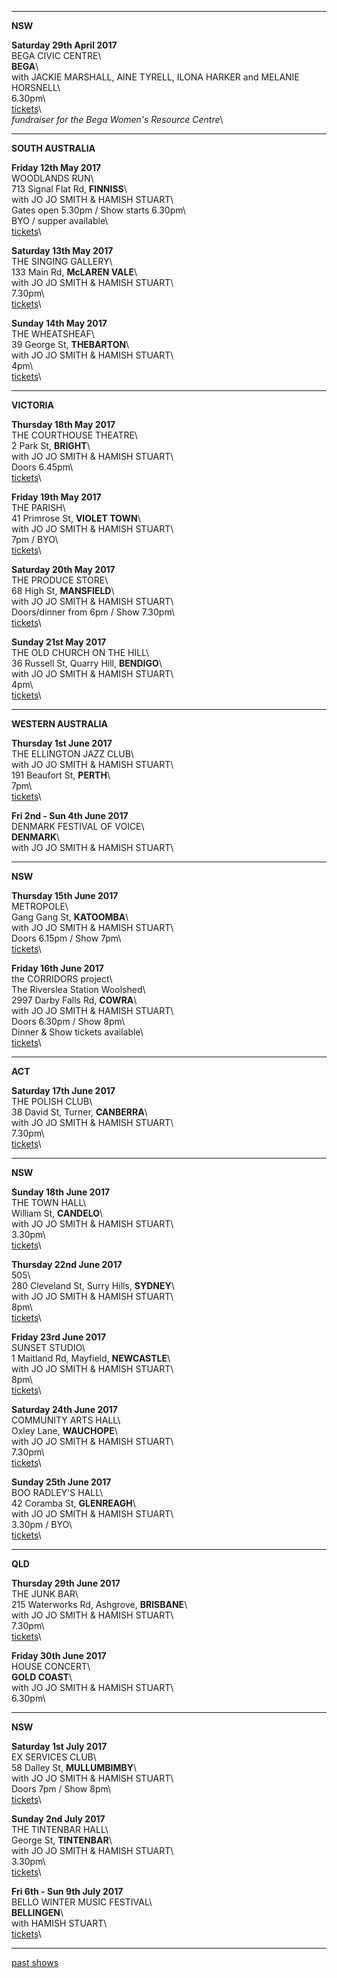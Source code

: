 * * * * *   

**NSW**    

**Saturday 29th April 2017**\
BEGA CIVIC CENTRE\     
 **BEGA**\        
with JACKIE MARSHALL, AINE TYRELL, ILONA HARKER and MELANIE HORSNELL\    
6.30pm\   
[tickets](https://www.trybooking.com/261712)\         
*fundraiser for the Bega Women's Resource Centre*\         


* * * * *   

**SOUTH AUSTRALIA**  

**Friday 12th May 2017**\
WOODLANDS RUN\    
713 Signal Flat Rd, **FINNISS**\            
with JO JO SMITH & HAMISH STUART\    
Gates open 5.30pm / Show starts 6.30pm\   
BYO / supper available\  
[tickets](http://www.trybooking.com/PHPR)\     

**Saturday 13th May 2017**\
THE SINGING GALLERY\     
133 Main Rd, **McLAREN VALE**\            
with JO JO SMITH & HAMISH STUART\    
7.30pm\     
[tickets](http://www.trybooking.com/PHDM)\     

**Sunday 14th May 2017**\
THE WHEATSHEAF\     
39 George St, **THEBARTON**\            
with JO JO SMITH & HAMISH STUART\    
4pm\     
[tickets](http://www.trybooking.com/PHZY)\   


* * * * *   

**VICTORIA**    

**Thursday 18th May 2017**\
THE COURTHOUSE THEATRE\     
2 Park St, **BRIGHT**\            
with JO JO SMITH & HAMISH STUART\    
Doors 6.45pm\     
[tickets](http://www.trybooking.com/PEXE)\   

**Friday 19th May 2017**\
THE PARISH\     
41 Primrose St, **VIOLET TOWN**\           
with JO JO SMITH & HAMISH STUART\     
7pm / BYO\        
[tickets](http://www.trybooking.com/PHER)\   

**Saturday 20th May 2017**\
THE PRODUCE STORE\     
68 High St, **MANSFIELD**\            
with JO JO SMITH & HAMISH STUART\    
Doors/dinner from 6pm / Show 7.30pm\        
[tickets](http://www.trybooking.com/PHHY)\   

**Sunday 21st May 2017**\
THE OLD CHURCH ON THE HILL\     
36 Russell St, Quarry Hill, **BENDIGO**\   
with JO JO SMITH & HAMISH STUART\               
4pm\        
[tickets](http://www.trybooking.com/PHIP)\   

* * * * *   

**WESTERN AUSTRALIA**    

**Thursday 1st June 2017**\
THE ELLINGTON JAZZ CLUB\     
with JO JO SMITH & HAMISH STUART\    
191 Beaufort St, **PERTH**\            
7pm\     
[tickets](http://www.ellingtonjazz.com.au/event/jo-jo-smith-celebrating-50-years-in-music-special-guests-lucie-thorne-hamish-stuart/)\   

**Fri 2nd - Sun 4th June 2017**\
DENMARK FESTIVAL OF VOICE\     
**DENMARK**\            
with JO JO SMITH & HAMISH STUART\    

* * * * *   

**NSW**     

**Thursday 15th June 2017**\
METROPOLE\     
Gang Gang St, **KATOOMBA**\            
with JO JO SMITH & HAMISH STUART\    
Doors 6.15pm / Show 7pm\     
[tickets](http://www.trybooking.com/PESX)\    

**Friday 16th June 2017**\
the CORRIDORS project\     
The Riverslea Station Woolshed\  
2997 Darby Falls Rd, **COWRA**\            
with JO JO SMITH & HAMISH STUART\    
Doors 6.30pm / Show 8pm\  
Dinner & Show tickets available\     
[tickets](http://www.trybooking.com/PIQK)\    

* * * * *   

**ACT**     

**Saturday 17th June 2017**\
THE POLISH CLUB\     
38 David St, Turner, **CANBERRA**\        
with JO JO SMITH & HAMISH STUART\        
7.30pm\          
[tickets](http://www.canberramusiciansclub.org.au/events/jo-jo-smith-and-lucie-thorne-28659)\    

* * * * *   

**NSW**     

**Sunday 18th June 2017**\
THE TOWN HALL\     
William St, **CANDELO**\            
with JO JO SMITH & HAMISH STUART\    
3.30pm\     
[tickets](http://www.trybooking.com/PHVM)\    

**Thursday 22nd June 2017**\
505\     
280 Cleveland St, Surry Hills, **SYDNEY**\    
with JO JO SMITH & HAMISH STUART\                
8pm\         
[tickets](http://venue505.com/gigs/jo-jo-smith-50-years-in-the-biz-special-guests-lucie-thorne-and-hamish-stuart-1490232224.html)\    

**Friday 23rd June 2017**\
SUNSET STUDIO\     
1 Maitland Rd, Mayfield, **NEWCASTLE**\    
with JO JO SMITH & HAMISH STUART\              
8pm\     
[tickets](http://www.trybooking.com/PIAN)\    

**Saturday 24th June 2017**\
COMMUNITY ARTS HALL\     
Oxley Lane, **WAUCHOPE**\            
with JO JO SMITH & HAMISH STUART\    
7.30pm\     
[tickets](http://www.trybooking.com/270223)\    

**Sunday 25th June 2017**\
BOO RADLEY'S HALL\     
42 Coramba St, **GLENREAGH**\        
with JO JO SMITH & HAMISH STUART\        
3.30pm / BYO\       
[tickets](http://www.trybooking.com/PIPG)\  

* * * * *   

**QLD**     

**Thursday 29th June 2017**\
THE JUNK BAR\     
215 Waterworks Rd, Ashgrove, **BRISBANE**\            
with JO JO SMITH & HAMISH STUART\    
7.30pm\     
[tickets](https://tickets.oztix.com.au/?Event=72014)\    
    
**Friday 30th June 2017**\
HOUSE CONCERT\     
**GOLD COAST**\            
with JO JO SMITH & HAMISH STUART\    
6.30pm\  
     
* * * * *   

**NSW**     

**Saturday 1st July 2017**\
EX SERVICES CLUB\     
58 Dalley St, **MULLUMBIMBY**\            
with JO JO SMITH & HAMISH STUART\    
Doors 7pm / Show 8pm\     
[tickets](https://www.trybooking.com/PJRW)\  
    
**Sunday 2nd July 2017**\
THE TINTENBAR HALL\     
George St, **TINTENBAR**\            
with JO JO SMITH & HAMISH STUART\    
3.30pm\     
[tickets](http://www.trybooking.com/PHTZ)\      

**Fri 6th - Sun 9th July 2017**\
BELLO WINTER MUSIC FESTIVAL\     
 **BELLINGEN**\        
with HAMISH STUART\    
[tickets](http://www.bellowintermusic.com/db101_element_tickets_1.0.asp)\  

* * * * *     
[past shows](?p=shows/archive/)